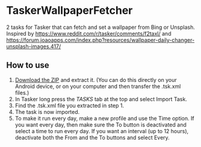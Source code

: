 # TaskerWallpaperFetcher
2 tasks for Tasker that can fetch and set a wallpaper from Bing or Unsplash. Inspired by https://www.reddit.com/r/tasker/comments/f2taxl/ and https://forum.joaoapps.com/index.php?resources/wallpaper-daily-changer-unsplash-images.417/
## How to use
1. [Download the ZIP](https://github.com/ed789d0/TaskerWallpaperFetcher/archive/main.zip) and extract it. (You can do this directly on your Android device, or on your computer and then transfer the .tsk.xml files.)
2. In Tasker long press the *TASKS* tab at the top and select Import Task.
3. Find the .tsk.xml file you extracted in step 1.
4. The task is now imported.
5. To make it run every day, make a new profile and use the Time option. If you want every day, then make sure the To button is deactivated and select a time to run every day. If you want an interval (up to 12 hours), deactivate both the From and the To buttons and select Every.
